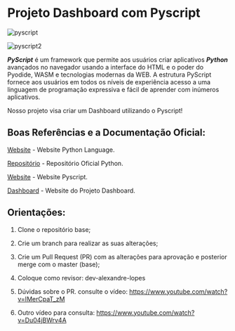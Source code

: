 # Projeto Dashboard com Pyscript

![pyscript](https://github.com/dev-alexandre-lopes/curso_python/assets/64049906/91c40a36-adba-4b44-9869-6d6f83a16c2a)

![pyscript2](https://github.com/dev-alexandre-lopes/dashboard_pyscript/assets/64049906/f0d7e70f-7d03-473f-a015-0d5ae7a1ab1c)

**_PyScript_** é um framework que permite aos usuários criar aplicativos **_Python_** avançados no navegador usando a interface do HTML e o poder do Pyodide, WASM e tecnologias modernas da WEB. A estrutura PyScript fornece aos usuários em todos os níveis de experiência acesso a uma linguagem de programação expressiva e fácil de aprender com inúmeros aplicativos.

Nosso projeto visa criar um Dashboard utilizando o Pyscript! 

## Boas Referências e a Documentação Oficial:

[Website](https://www.python.org/) - Website Python Language.

[Repositório](https://github.com/python) - Repositório Oficial Python.

[Website](https://pyscript.net/) - Website Pyscript.

[Dashboard](https://dev-alexandre-lopes.github.io/dashboard_pyscript/) - Website do Projeto Dashboard.

## Orientações:

1) Clone o repositório base;

2) Crie um branch para realizar as suas alterações;

3) Crie um Pull Request (PR) com as alterações para aprovação e posterior merge com o master (base);

4) Coloque como revisor: dev-alexandre-lopes

5) Dúvidas sobre o PR. consulte o vídeo: https://www.youtube.com/watch?v=IMerCpaT_zM

6) Outro vídeo para consulta: https://www.youtube.com/watch?v=Du04jBWrv4A